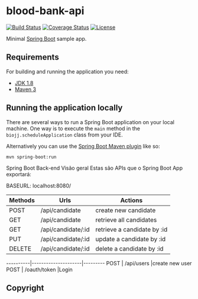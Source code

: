# blood-bank-api

[![Build Status](https://travis-ci.org/codecentric/springboot-sample-app.svg?branch=master)](https://travis-ci.org/codecentric/springboot-sample-app)
[![Coverage Status](https://coveralls.io/repos/github/codecentric/springboot-sample-app/badge.svg?branch=master)](https://coveralls.io/github/codecentric/springboot-sample-app?branch=master)
[![License](http://img.shields.io/:license-apache-blue.svg)](http://www.apache.org/licenses/LICENSE-2.0.html)

Minimal [Spring Boot](http://projects.spring.io/spring-boot/) sample app.

## Requirements

For building and running the application you need:

- [JDK 1.8](http://www.oracle.com/technetwork/java/javase/downloads/jdk8-downloads-2133151.html)
- [Maven 3](https://maven.apache.org)

## Running the application locally

There are several ways to run a Spring Boot application on your local machine. One way is to execute the `main` method in the `biojj.scheduleApplication` class from your IDE.

Alternatively you can use the [Spring Boot Maven plugin](https://docs.spring.io/spring-boot/docs/current/reference/html/build-tool-plugins-maven-plugin.html) like so:

```shell
mvn spring-boot:run
```

Spring Boot Back-end
Visão geral
Estas são APIs que o Spring Boot App exportará:

BASEURL: localhost:8080/


Methods	  | Urls	              | Actions
----------|---------------------|---------
POST	    |  /api/candidate	    |create new candidate
GET	      |  /api/candidate	    |retrieve all candidates
GET	      |  /api/candidate/:id |retrieve a candidate by :id
PUT	      |  /api/candidate/:id |update a candidate by :id
DELETE	  |  /api/candidate/:id |delete a candidate by :id

----------|---------------------|---------
POST	    |  /api/users    	    |create new user
POST	    |  /oauth/token	      |Login
## Copyright
